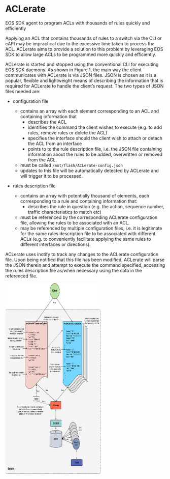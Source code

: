 # ACLerate
EOS SDK agent to program ACLs with thousands of rules quickly and efficiently


Applying an ACL that contains thousands of rules to a switch via the CLI or eAPI may be impractical due to the excessive time taken to process the ACL.  ACLerate aims to provide a solution to this problem by leveraging EOS SDK to allow large ACLs to be programmed more quickly and efficiently.

ACLerate is started and stopped using the conventional CLI for executing EOS SDK daemons. As shown in Figure 1, the main way the client communicates with ACLerate is via JSON files.  JSON is chosen as it is a popular, flexible and lightweight means of describing the information that is required for ACLerate to handle the client’s request.  The two types of JSON files needed are: 
* configuration file 
  * contains an array with each element corresponding to an ACL and containing information that
    * describes the ACL
    * identifies the command the client wishes to execute (e.g. to add rules, remove rules or delete the ACL)
    * specifies the interface should the client wish to attach or detach the ACL from an interface
    * points to to the rule description file, i.e. the JSON file containing information about the rules to be added, overwritten or removed from the ACL.
  * must be called ```/mnt/flash/ACLerate-config.json``` 
  * updates to this file will be automatically detected by ACLerate and will trigger it to be processed.

* rules description file
  * contains an array with potentially thousand of elements, each corresponding to a rule and containing information that:
    * describes the rule in question (e.g. the action, sequence number, traffic characteristics to match etc)
  * must be referenced by the corresponding ACLerate configuration file, allowing the rules to be associated with an ACL.
  * may be referenced by multiple configuration files, i.e. it is legitimate for the same rules description file to be associated with different ACLs (e.g. to conveniently facilitate applying the same rules to different interfaces or directions).

ACLerate uses inotify to track any changes to the ACLerate configuration file.  Upon being notified that this file has been modified, ACLerate will parse the JSON therein and attempt to execute the command specified, accessing the rules description file as/when necessary using the data in the referenced file.

<img src="ACLerate_Overview.jpg" alt="Drawing"  height="600" width="300">
